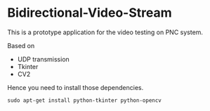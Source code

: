 # Bidirectional-Video-Stream

This is a prototype application for the video testing on PNC system. 

Based on 

* UDP transmission 
* Tkinter
* CV2

Hence you need to install those dependencies.

	sudo apt-get install python-tkinter python-opencv
